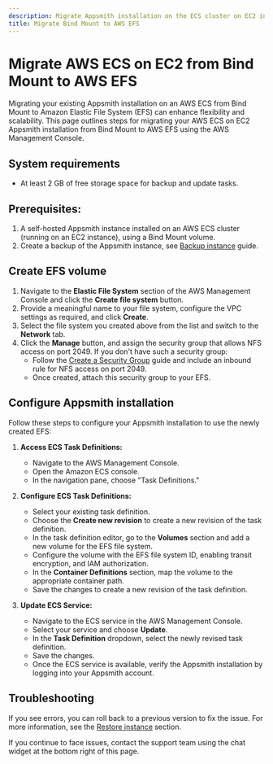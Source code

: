 ```yaml
---
description: Migrate Appsmith installation on the ECS cluster on EC2 instance to use AWS EFS.
title: Migrate Bind Mount to AWS EFS
---
```

# Migrate AWS ECS on EC2 from Bind Mount to AWS EFS

Migrating your existing Appsmith installation on an AWS ECS from Bind Mount to Amazon Elastic File System (EFS) can enhance flexibility and scalability. This page outlines steps for migrating your AWS ECS on EC2 Appsmith installation from Bind Mount to AWS EFS using the AWS Management Console.

## System requirements

* At least 2 GB of free storage space for backup and update tasks.

## Prerequisites:

1. A self-hosted Appsmith instance installed on an AWS ECS cluster (running on an EC2 instance), using a Bind Mount volume.
2. Create a backup of the Appsmith instance, see [Backup instance](/getting-started/setup/instance-management/appsmithctl/#backup-instance) guide.

## Create EFS volume

1. Navigate to the **Elastic File System** section of the AWS Management Console and click the **Create file system** button.
2. Provide a meaningful name to your file system, configure the VPC settings as required, and click **Create**.
3. Select the file system you created above from the list and switch to the **Network** tab.
4. Click the **Manage** button, and assign the security group that allows NFS access on port 2049. If you don't have such a security group:
    * Follow the [Create a Security Group](https://docs.aws.amazon.com/AWSEC2/latest/UserGuide/working-with-security-groups.html#creating-security-group) guide and include an inbound rule for NFS access on port 2049.
    * Once created, attach this security group to your EFS.

## Configure Appsmith installation

Follow these steps to configure your Appsmith installation to use the newly created EFS:

1. **Access ECS Task Definitions:**
   - Navigate to the AWS Management Console.
   - Open the Amazon ECS console.
   - In the navigation pane, choose "Task Definitions."

2. **Configure ECS Task Definitions:**
   - Select your existing task definition.
   - Choose the **Create new revision** to create a new revision of the task definition.
   - In the task definition editor, go to the **Volumes** section and add a new volume for the EFS file system.
   - Configure the volume with the EFS file system ID, enabling transit encryption, and IAM authorization.
   - In the **Container Definitions** section, map the volume to the appropriate container path.
   - Save the changes to create a new revision of the task definition.

3. **Update ECS Service:**
   - Navigate to the ECS service in the AWS Management Console.
   - Select your service and choose **Update**.
   - In the **Task Definition** dropdown, select the newly revised task definition.
   - Save the changes.
   - Once the ECS service is available, verify the Appsmith installation by logging into your Appsmith account.

## Troubleshooting

If you see errors, you can roll back to a previous version to fix the issue. For more information, see the [Restore instance](/getting-started/setup/instance-management/appsmithctl?current-command-type=docker-commands#restore-instance) section. 

If you continue to face issues, contact the support team using the chat widget at the bottom right of this page.

